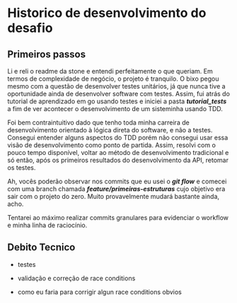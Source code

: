 # Historico de desenvolvimento do desafio

## Primeiros passos

Li e reli o readme da stone e entendi perfeitamente o que queriam. Em termos de complexidade de negócio, o projeto é tranquilo. O bixo pegou mesmo com a questão de desenvolver testes unitários, já que nunca tive a oportunidade ainda de desenvolver software com testes. Assim, fui atrás do tutorial de aprendizado em go usando testes e iniciei a pasta _**tutorial_tests**_ a fim de ver acontecer o desenvolvimento de um sisteminha usando TDD. 

Foi bem contraintuitivo dado que tenho toda minha carreira de desenvolvimento orientado à lógica direta do software, e não a testes. Consegui entender alguns aspectos do TDD porém não consegui usar essa visão de desenvolvimento como ponto de partida. Assim, resolvi com o pouco tempo disponível, voltar ao método de desenvolvimento tradicional e só então, após os primeiros resultados do desenvolvimento da API, retomar os testes.

Ah, vocês poderão observar nos commits que eu usei o _**git flow**_ e comecei com uma branch chamada _**feature/primeiras-estruturas**_ cujo objetivo era sair com o projeto do zero. Muito provavelmente mudará bastante ainda, acho.

Tentarei ao máximo realizar commits granulares para evidenciar o workflow e minha linha de raciocínio.

## Debito Tecnico

* testes

* validação e correção de race conditions

* como eu faria para corrigir algun race conditions obvios
